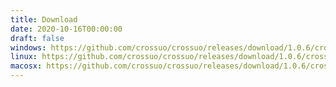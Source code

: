 ```yaml
---
title: Download
date: 2020-10-16T00:00:00
draft: false
windows: https://github.com/crossuo/crossuo/releases/download/1.0.6/crossuo-win64-v1.0.6.zip
linux: https://github.com/crossuo/crossuo/releases/download/1.0.6/crossuo-linux-v1.0.6.tgz
macosx: https://github.com/crossuo/crossuo/releases/download/1.0.6/crossuo-osx-v1.0.6.zip
---
```

